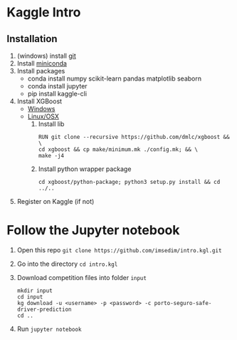 # Kaggle Intro
## Installation 
1. (windows) install [git](https://git-scm.com/download/win)
1. Install [miniconda](https://conda.io/miniconda.html)
1. Install packages
   * conda install numpy scikit-learn pandas matplotlib seaborn
   * conda install jupyter
   * pip install kaggle-cli
1. Install XGBoost
   * [Windows](http://www.picnet.com.au/blogs/guido/post/2016/09/22/xgboost-windows-x64-binaries-for-download/)
   * [Linux/OSX](https://deaxgboost.readthedocs.io/en/latest/build.html)
      1. Install lib
         ```
         RUN git clone --recursive https://github.com/dmlc/xgboost && \
         cd xgboost && cp make/minimum.mk ./config.mk; && \
         make -j4 
         ```
      1. Install python wrapper package
         ```
         cd xgboost/python-package; python3 setup.py install && cd ../..
         ```
1. Register on Kaggle (if not)

# Follow the Jupyter notebook 

1. Open this repo ```git clone https://github.com/imsedim/intro.kgl.git```
1. Go into the directory ```cd intro.kgl```
1. Download competition files into folder ```input```
   ```
   mkdir input
   cd input
   kg download -u <username> -p <password> -c porto-seguro-safe-driver-prediction
   cd ..
   ```

1. Run ```jupyter notebook```
   
